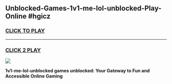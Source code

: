 
## Unblocked-Games-1v1-me-lol-unblocked-Play-Online #hgicz
<h3>
<a href="https://news.freeplayer.one?title=1v1-me-lol-unblocked&ref=3">CLICK TO PLAY</a></h3>
<hr>

<h3>
<a href="https://news.freeplayer.one?title=1v1-me-lol-unblocked&ref=3">CLICK 2 PLAY</a>
  
</h3>

<a href="https://news.freeplayer.one?title=1v1-me-lol-unblocked&ref=3"><img src="https://clearcache.store/games.png"></a>


**1v1-me-lol-unblocked games unblocked: Your Gateway to Fun and Accessible Online Gaming**
